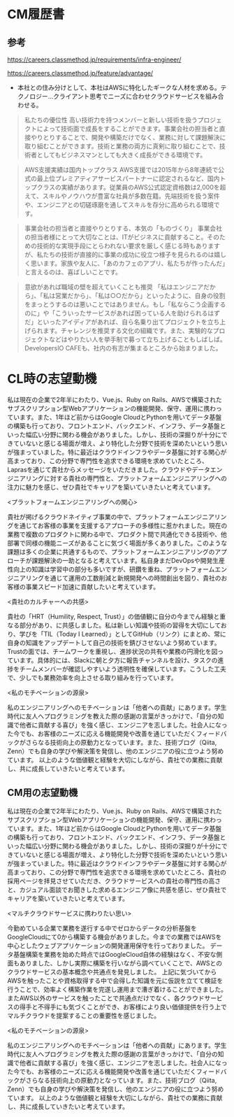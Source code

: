 # CM履歴書

## 参考

https://careers.classmethod.jp/requirements/infra-engineer/

https://careers.classmethod.jp/feature/advantage/

- 本社との住み分けとして、本社はAWSに特化したギークな人材を求める。テクノロジー...クライアント思考でニーズに合わせクラウドサービスを組み合わせる。

> 私たちの優位性
> 高い技術力を持つメンバーと新しい技術を扱うプロジェクトによって技術面で成長をすることができます。事業会社の担当者と直接やりとりすることで、開発や構築だけでなく、業務に対して課題解決に取り組むことができます。技術と業務の両方に真剣に取り組むことで、技術者としてもビジネスマンとしても大きく成長ができる環境です。

> AWS支援実績は国内トップクラス
> AWS支援では2015年から8年連続で公式の最上位プレミアティアサービスパートナーに認定されるなど、国内トップクラスの実績があります。従業員のAWS公式認定資格数は2,000を超えて、スキルやノウハウが豊富な社員が多数在籍。先端技術を扱う案件や、エンジニアとの切磋琢磨を通してスキルを存分に高められる環境です。

> 事業会社の担当者と直接やりとりする、本気の「ものづくり」
> 事業会社の担当者様にとって大切なことは、ITがビジネスに貢献すること。そのための技術的な実現手段にとらわれない要求を厳しく感じる時もありますが、私たちの技術が直接的に事業の成功に役立つ様子を見られるのは嬉しく思います。家族や友人に、「あのカフェのアプリ、私たちが作ったんだ」と言えるのは、喜ばしいことです。

> 意欲があれば職域の壁を超えていくことも推奨
> 「私はエンジニアだから」、「私は営業だから」、「私は○○だから」といったように、自身の役割をまっとうするのは悪いことではありません。もし「私ならこう企画するのに」や「こういったサービスがあれば困っている人を助けられるはずだ」といったアイディアがあれば、自ら名乗り出てプロジェクトを立ち上げられます。チャレンジを推奨する文化の組織です。また、実験的なプロジェクトなどはやりたい人を挙手制で募って立ち上げることもしばしば。DevelopersIO CAFEも、社内の有志が集まるところから始まりました。


# CL時の志望動機

私は現在の企業で2年半にわたり、Vue.js、Ruby on Rails、AWSで構築されたサブスクリプション型Webアプリケーションの機能開発、保守、運用に携わっています。また、1年ほど前からはGoogle CloudとPythonを用いてデータ基盤の構築も行っており、フロントエンド、バックエンド、インフラ、データ基盤といった幅広い分野に関わる機会がありました。しかし、技術の深掘りが十分にできていないと感じる場面が増え、より特化した分野で技術を深めたいという思いが強まっていました。特に最近はクラウドインフラやデータ基盤に対する関心が高まっており、この分野で専門性を追求できる環境を求めていたところ、Laprasを通じて貴社からメッセージをいただきました。クラウドやデータエンジニアリングに対する貴社の専門性と、プラットフォームエンジニアリングへの注力に魅力を感じ、ぜひ貴社でキャリアを築いていきたいと考えています。


<プラットフォームエンジニアリングへの関心>

貴社が掲げるクラウドネイティブ事業の中で、プラットフォームエンジニアリングを通じてお客様の事業を支援するアプローチの多様性に惹かれました。現在の業務で複数のプロダクトに関わる中で、プロダクト間で共通化できる技術や、他部署で同様の機能ニーズがあることに気づく場面が多くありました。このような課題は多くの企業に共通するもので、プラットフォームエンジニアリングのアプローチが課題解決の一助となると考えています。私自身まだDevOpsや開発生産性向上の知識は学習中の部分も多いですが、研鑽を重ね、プラットフォームエンジニアリングを通じて運用の工数削減と新規開発への時間創出を図り、貴社のお客様の事業スピード加速に貢献したいと考えています。


<貴社のカルチャーへの共感>

貴社の「HRT（Humility, Respect, Trust）」の価値観に自分の今までん経験と重なる部分があり、に共感しました。私は新しい知識や技術の習得を大切にしており、学びを「TIL（Today I Learned）」としてGitHub（リンク）にまとめ、常に自身の知識をアップデートして自己の技術を錆びさせないよう努めています。
Trustの面では、チームワークを重視し、進捗状況の共有や業務の円滑化を図っています。具体的には、Slackに朝と夕方に報告チャンネルを設け、タスクの進捗をチームメンバーが確認しやすいよう透明性を確保しています。こうした工夫で、少しでも業務効率を向上させる取り組みを行っています。


<私のモチベーションの源泉>

私のエンジニアリングへのモチベーションは「他者への貢献」にあります。学生時代に友人へプログラミングを教えた際の感謝の言葉がきっかけで、「自分の知識で他者に貢献する喜び」を強く感じ、エンジニアを志しました。社会人になった今でも、お客様のニーズに応える機能開発や改善を通じていただくフィードバックがさらなる技術向上の原動力となっています。また、技術ブログ（Qiita, Zenn）でも自身の学びや解決策を発信し、他のエンジニアの役に立つよう努めています。
以上のような価値観と経験を大切にしながら、貴社での業務に貢献し、共に成長していきたいと考えています。

## CM用の志望動機

私は現在の企業で2年半にわたり、Vue.js、Ruby on Rails、AWSで構築されたサブスクリプション型Webアプリケーションの機能開発、保守、運用に携わっています。また、1年ほど前からはGoogle CloudとPythonを用いてデータ基盤の構築も行っており、フロントエンド、バックエンド、インフラ、データ基盤といった幅広い分野に関わる機会がありました。しかし、技術の深掘りが十分にできていないと感じる場面が増え、より特化した分野で技術を深めたいという思いが強まっていました。特に最近はクラウドインフラやデータ基盤に対する関心が高まっており、この分野で専門性を追求できる環境を求めていたところ、貴社の採用ページを拝見させていただき、クラウドサービスへの貴社の専門性の高さと、カジュアル面談でお聞きした求めるエンジニア像に共感を感じ、ぜひ貴社でキャリアを築いていきたいと考えています。


<マルチクラウドサービスに携わりたい思い>

今勤めている企業で業務を遂行する中でゼロからデータの分析基盤をGoogleCloudにて0から構築する機会がありました。今までの業務ではAWSを中心としたウェブアプリケーションの開発運用保守を行っておりました。
データ基盤構築を業務を始めた時点ではGoogleCloud自体の経験はなく、不安な側面もありました、しかし実際に構築を行いながら調べていくことで、AWSとのクラウドサービスの基本概念や共通点を発見しました。
上記に気づいてからAWSを触ったことや資格取得する中で会得した知識を元に仮説を立てて検証を行うことで、効率よく構築作業を完遂し運用まで漕ぎ着けることができました。またAWS以外のサービスを触ったことで共通点だけでなく、各クラウドサービスの得手と不得手にも気づくことができ、お客様により良い価値提供を行う上でマルチクラウドを提案することの重要性を感じました。

<私のモチベーションの源泉>

私のエンジニアリングへのモチベーションは「他者への貢献」にあります。学生時代に友人へプログラミングを教えた際の感謝の言葉がきっかけで、「自分の知識で他者に貢献する喜び」を強く感じ、エンジニアを志しました。社会人になった今でも、お客様のニーズに応える機能開発や改善を通じていただくフィードバックがさらなる技術向上の原動力となっています。また、技術ブログ（Qiita, Zenn）でも自身の学びや解決策を発信し、他のエンジニアの役に立つよう努めています。
以上のような価値観と経験を大切にしながら、貴社での業務に貢献し、共に成長していきたいと考えています。
